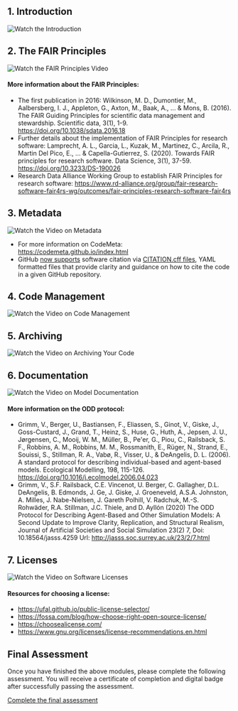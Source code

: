 ## 1. Introduction

![Watch the Introduction](https://www.youtube.com/watch?v=Am3aNtXQWec)

## 2. The FAIR Principles

![Watch the FAIR Principles Video](https://www.youtube.com/watch?v=cQz6_c6VsKo)

#### More information about the FAIR Principles:

- The first publication in 2016: Wilkinson, M. D., Dumontier, M., Aalbersberg, I. J., Appleton, G., Axton, M., Baak, A., ... & Mons, B. (2016). The FAIR Guiding Principles for scientific data management and stewardship. Scientific data, 3(1), 1-9. https://doi.org/10.1038/sdata.2016.18
- Further details about the implementation of FAIR Principles for research software: Lamprecht, A. L., Garcia, L., Kuzak, M., Martinez, C., Arcila, R., Martin Del Pico, E., ... & Capella-Gutierrez, S. (2020). Towards FAIR principles for research software. Data Science, 3(1), 37-59. https://doi.org/10.3233/DS-190026
- Research Data Alliance Working Group to establish FAIR Principles for research software: https://www.rd-alliance.org/group/fair-research-software-fair4rs-wg/outcomes/fair-principles-research-software-fair4rs

## 3. Metadata

![Watch the Video on Metadata](https://www.youtube.com/watch?v=UaWwHv5O2Pc&t=4s)

- For more information on CodeMeta: https://codemeta.github.io/index.html
- GitHub [now supports](https://docs.github.com/en/repositories/managing-your-repositorys-settings-and-features/customizing-your-repository/about-citation-files) software citation via [CITATION.cff files](https://citation-file-format.github.io/), YAML formatted files that provide clarity and guidance on how to cite the code in a given GitHub repository.


## 4. Code Management

![Watch the Video on Code Management](https://www.youtube.com/watch?v=ozZJEGNuwz8)

## 5. Archiving

![Watch the Video on Archiving Your Code](https://www.youtube.com/watch?v=uodCLUADYE4)

## 6. Documentation

![Watch the Video on Model Documentation](https://www.youtube.com/watch?v=iN6iBwaHR68)

#### More information on the ODD protocol:
 
- Grimm, V., Berger, U., Bastiansen, F., Eliassen, S., Ginot, V., Giske, J., Goss-Custard, J., Grand, T., Heinz, S., Huse, G., Huth, A., Jepsen, J. U., Jørgensen, C., Mooij, W. M., Müller, B., Pe'er, G., Piou, C., Railsback, S. F., Robbins, A. M., Robbins, M. M., Rossmanith, E., Rüger, N., Strand, E., Souissi, S., Stillman, R. A., Vabø, R., Visser, U., & DeAngelis, D. L. (2006). A standard protocol for describing individual-based and agent-based models. Ecological Modelling, 198, 115-126. https://doi.org/10.1016/j.ecolmodel.2006.04.023
- Grimm, V., S.F. Railsback, C.E. Vincenot, U. Berger, C. Gallagher, D.L. DeAngelis, B. Edmonds, J. Ge, J. Giske, J. Groeneveld, A.S.A. Johnston, A. Milles, J. Nabe-Nielsen, J. Gareth Polhill, V. Radchuk, M.-S. Rohwäder, R.A. Stillman, J.C. Thiele, and D. Ayllón (2020) The ODD Protocol for Describing Agent-Based and Other Simulation Models: A Second Update to Improve Clarity, Replication, and Structural Realism, Journal of Artificial Societies and Social Simulation 23(2) 7, Doi: 10.18564/jasss.4259 Url: http://jasss.soc.surrey.ac.uk/23/2/7.html

## 7. Licenses

![Watch the Video on Software Licenses](https://www.youtube.com/watch?v=-OMLPF8ZFf4)

#### Resources for choosing a license:

- https://ufal.github.io/public-license-selector/
- https://fossa.com/blog/how-choose-right-open-source-license/
- https://choosealicense.com/
- https://www.gnu.org/licenses/license-recommendations.en.html

## Final Assessment

Once you have finished the above modules, please complete the following assessment. You will receive a certificate of completion and digital badge after successfully passing the assessment.

[Complete the final assessment](https://forms.gle/5WjshdE2QXXpRhRh9)
